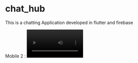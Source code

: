 # chat_hub
This is a chatting Application developed in flutter and firebase





Mobile 2 :
<video src='https://github.com/NesanSelvan/Chat-Hub/assets/88973192/030f9a1e-c43d-4c30-a7bd-644225bd0e06' width=180/>

